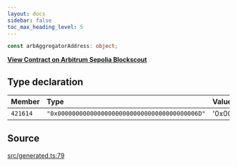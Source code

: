 ```yaml
---
layout: docs
sidebar: false
toc_max_heading_level: 5
---
```


```ts
const arbAggregatorAddress: object;
```

[__View Contract on Arbitrum Sepolia Blockscout__](https://sepolia-explorer.arbitrum.io/address/0x000000000000000000000000000000000000006d)

## Type declaration

| Member | Type | Value |
| :------ | :------ | :------ |
| `421614` | `"0x000000000000000000000000000000000000006D"` | '0x000000000000000000000000000000000000006D' |

## Source

[src/generated.ts:79](https://github.com/OffchainLabs/arbitrum-orbit-sdk/blob/9d5595a042e42f7d6b9af10a84816c98ea30f330/src/generated.ts#L79)

